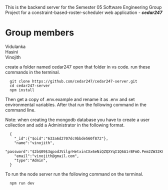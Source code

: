 This is the backend server for the Semester 05 Software Engineering Group Project for a constraint-based-roster-scheduler web application - ***cedar247***

Group members
=============

Vidulanka \
Hasini \
Vinojith 

create a folder named cedar247 open that folder in vs code.
run these commands in the terminal.

      git clone https://github.com/cedar247/cedar247-server.git
      cd cedar247-server
      npm install
  
Then get a copy of .env.example and rename it as .env and set environmental variables. After that run the following command in the command line.

Note: when creating the mongodb database you have to create a user collection and add a Administrator in the following format.
      
      {
        "_id":{"$oid":"633a6d2707dc9bbde560f872"},
        "name":"vinojith",
        "password":"$2b$09$3qpodJVilgrHetxinCXx6eNiQZQXYqI1Q6A1rBFmO.Pem2ZW32KCC",
        "email":"vinojith@gmail.com",
        "type":"Admin",
      }
      
To run the node server run the following command on the terminal.

      npm run dev
